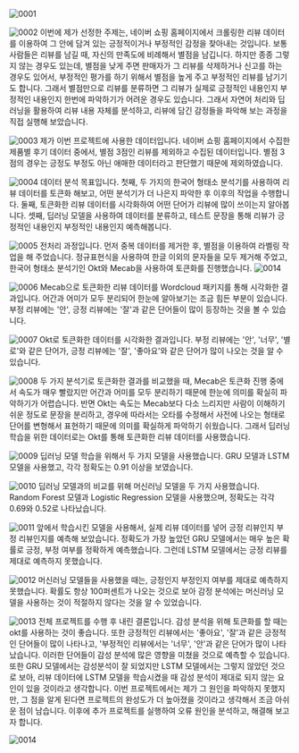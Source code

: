 ![0001](https://user-images.githubusercontent.com/63702924/126042315-d184b689-2611-4f62-aa0e-3e2f16f05d55.jpg)

![0002](https://user-images.githubusercontent.com/63702924/126042316-d94fb719-ce6a-44a8-8682-e734b576ea0f.jpg)
이번에 제가 선정한 주제는, 네이버 쇼핑 홈페이지에서 크롤링한 리뷰 데이터를 이용하여 그 안에 담겨 있는 긍정적이거나 부정적인 감정을 찾아내는 것입니다. 보통 사람들은 리뷰를 남길 때, 자신의 만족도에 비례해서 별점을 남깁니다. 하지만 종종 그렇지 않는 경우도 있는데, 별점을 낮게 주면 판매자가 그 리뷰를 삭제하거나 신고를 하는 경우도 있어서, 부정적인 평가를 하기 위해서 별점을 높게 주고 부정적인 리뷰를 남기기도 합니다. 그래서 별점만으로 리뷰를 분류하면 그 리뷰가 실제로 긍정적인 내용인지 부정적인 내용인지 한번에 파악하기가 어려운 경우도 있습니다. 그래서 자연어 처리와 딥러닝을 활용하여 리뷰 내용 자체를 분석하고, 리뷰에 담긴 감정들을 파악해 보는 과정을 직접 실행해 보았습니다.

![0003](https://user-images.githubusercontent.com/63702924/126042318-2b8e7360-99c6-4036-9b59-4846c373eb06.jpg)
제가 이번 프로젝트에 사용한 데이터입니다. 네이버 쇼핑 홈페이지에서 수집한 제품별 후기 데이터 중에서, 별점 3점인 리뷰를 제외하고 수집된 데이터입니다. 별점 3점의 경우는 긍정도 부정도 아닌 애매한 데이터라고 판단했기 때문에 제외하였습니다.

![0004](https://user-images.githubusercontent.com/63702924/126042319-a304a40b-4bf6-419a-b6cb-4ab856a217bf.jpg)
데이터 분석 목표입니다. 첫째, 두 가지의 한국어 형태소 분석기를 사용하여 리뷰 데이터를 토큰화 해보고, 어떤 분석기가 더 나은지 파악한 후 이후의 작업을 수행합니다. 둘째, 토큰화한 리뷰 데이터를 시각화하여 어떤 단어가 리뷰에 많이 쓰이는지 알아봅니다. 셋째, 딥러닝 모델을 사용하여 데이터를 분류하고, 테스트 문장을 통해 리뷰가 긍정적인 내용인지 부정적인 내용인지 예측해봅니다.

![0005](https://user-images.githubusercontent.com/63702924/126042322-13f3513f-b1d3-41ef-8be8-f85a39c465a7.jpg)
전처리 과정입니다. 먼저 중복 데이터를 제거한 후, 별점을 이용하여 라벨링 작업을 해 주었습니다. 정규표현식을 사용하여 한글 이외의 문자들을 모두 제거해 주었고, 한국어 형태소 분석기인 Okt와 Mecab을 사용하여 토큰화를 진행했습니다.
![0014](https://user-images.githubusercontent.com/63702924/126042459-cc991bdd-f37e-4dfc-8aff-e67c71f2bdd1.jpg)

![0006](https://user-images.githubusercontent.com/63702924/126042323-08fc222b-1c2a-415a-b73c-6b8d240d1e20.jpg)
Mecab으로 토큰화한 리뷰 데이터를 Wordcloud 패키지를 통해 시각화한 결과입니다. 어간과 어미가 모두 분리되어 한눈에 알아보기는 조금 힘든 부분이 있습니다. 부정 리뷰에는 '안', 긍정 리뷰에는 '잘'과 같은 단어들이 많이 등장하는 것을 볼 수 있습니다.

![0007](https://user-images.githubusercontent.com/63702924/126042324-94cea115-8dd9-44b0-bc5e-3f6f8a338a4d.jpg)
Okt로 토큰화한 데이터를 시각화한 결과입니다. 부정 리뷰에는 '안', '너무', '별로'와 같은 단어가, 긍정 리뷰에는 '잘', '좋아요'와 같은 단어가 많이 나오는 것을 알 수 있습니다.

![0008](https://user-images.githubusercontent.com/63702924/126042326-486f4951-fb28-4fd4-804f-f5e61a29f85c.jpg)
두 가지 분석기로 토큰화한 결과를 비교했을 때, Mecab은 토큰화 진행 중에서 속도가 매우 빨랐지만 어간과 어미를 모두 분리하기 때문에 한눈에 의미를 확실히 파악하기가 어렵습니다. 반면 Okt는 속도는 Mecab보다 다소 느리지만 사람이 이해하기 쉬운 정도로 문장을 분리하고, 경우에 따라서는 오타를 수정해서 사전에 나오는 형태로 단어를 변형해서 표현하기 때문에 의미를 확실하게 파악하기 쉬웠습니다. 그래서 딥러닝 학습을 위한 데이터로는 Okt를 통해 토큰화한 리뷰 데이터를 사용했습니다.

![0009](https://user-images.githubusercontent.com/63702924/126042327-db4b1345-f9b4-4761-8ea2-c7ef829fef83.jpg)
딥러닝 모델 학습을 위해서 두 가지 모델을 사용했습니다. GRU 모델과 LSTM 모델을 사용했고, 각각 정확도는 0.91 이상을 보였습니다.

![0010](https://user-images.githubusercontent.com/63702924/126042330-8fd221b1-ec8e-4457-b3d6-0022edcff839.jpg)
딥러닝 모델과의 비교를 위해 머신러닝 모델을 두 가지 사용했습니다. Random Forest 모델과 Logistic Regression 모델을 사용했으며, 정확도는 각각 0.69와 0.52로 나타났습니다.

![0011](https://user-images.githubusercontent.com/63702924/126042331-831d9f9e-ce49-40e0-87cd-b47e14d71c89.jpg)
앞에서 학습시킨 모델을 사용해서, 실제 리뷰 데이터를 넣어 긍정 리뷰인지 부정 리뷰인지를 예측해 보았습니다. 정확도가 가장 높았던 GRU 모델에서는 매우 높은 확률로 긍정, 부정 여부를 정확하게 예측했습니다. 그런데 LSTM 모델에서는 긍정 리뷰를 제대로 예측하지 못했습니다.

![0012](https://user-images.githubusercontent.com/63702924/126042332-e1cd7684-17db-4943-992a-4448ae0ae13e.jpg)
머신러닝 모델들을 사용했을 때는, 긍정인지 부정인지 여부를 제대로 예측하지 못했습니다. 확률도 항상 100퍼센트가 나오는 것으로 보아 감정 분석에는 머신러닝 모델을 사용하는 것이 적절하지 않다는 것을 알 수 있었습니다.

![0013](https://user-images.githubusercontent.com/63702924/126042334-62223285-3cd0-4ea0-90b4-306d55a978de.jpg)
전체 프로젝트를 수행 후 내린 결론입니다. 감성 분석을 위해 토큰화를 할 때는 okt를 사용하는 것이 좋습니다. 또한 긍정적인 리뷰에서는 '좋아요', '잘'과 같은 긍정적인 단어들이 많이 나타나고, '부정적인 리뷰에서는 '너무', '안'과 같은 단어가 많이 나타났습니다. 이러한 단어들이 감성 분석에 많은 영향을 미쳤을 것으로 예측할 수 있습니다. 또한 GRU 모델에서는 감성분석이 잘 되었지만 LSTM 모델에서는 그렇지 않았던 것으로 보아, 리뷰 데이터에 LSTM 모델을 학습시켰을 때 감성 분석이 제대로 되지 않는 요인이 있을 것이라고 생각합니다. 이번 프로젝트에서는 제가 그 원인을 파악하지 못했지만, 그 점을 알게 된다면 프로젝트의 완성도가 더 높아졌을 것이라고 생각해서 조금 아쉬운 점이 남습니다. 이후에 추가 프로젝트를 실행하여 오류 원인을 분석하고, 해결해 보고자 합니다. 

![0014](https://user-images.githubusercontent.com/63702924/126042465-cbcba3f1-772a-4e93-8897-ae0ff0bb59f1.jpg)

